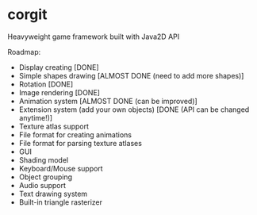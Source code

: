 # corgit
Heavyweight game framework built with Java2D API

Roadmap:
* Display creating [DONE]
* Simple shapes drawing [ALMOST DONE (need to add more shapes)]
* Rotation [DONE]
* Image rendering [DONE]
* Animation system [ALMOST DONE (can be improved)]
* Extension system (add your own objects) [DONE (API can be changed anytime!)]
* Texture atlas support 
* File format for creating animations
* File format for parsing texture atlases
* GUI 
* Shading model
* Keyboard/Mouse support
* Object grouping
* Audio support
* Text drawing system
* Built-in triangle rasterizer
